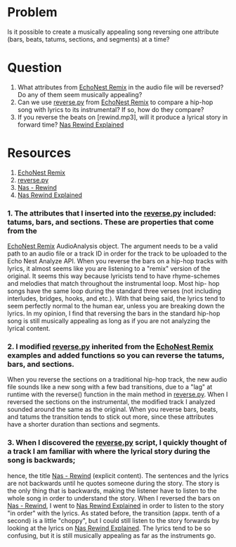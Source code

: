 # Problem
Is it possible to create a musically appealing song reversing one attribute (bars, beats, tatums, sections, and segments) at a time?

# Question
1. What attributes from [EchoNest Remix] in the audio file will be reversed? Do any of them seem musically appealing?
2. Can we use [reverse.py] from [EchoNest Remix] to compare a hip-hop song with lyrics to its instrumental? If so, how do they compare? 
3. If you reverse the beats on [rewind.mp3], will it produce a lyrical story in forward time? [Nas Rewind Explained]

# Resources
1. [EchoNest Remix]
2. [reverse.py]
3. [Nas - Rewind]
4. [Nas Rewind Explained]

### 1. The attributes that I inserted into the [reverse.py] included: tatums, bars, and sections. These are properties that come from the
[EchoNest Remix] AudioAnalysis object. The argument needs to be a valid path to an audio file or a track ID in order for the track to be uploaded
to the Echo Nest Analyze API. When you reverse the bars on a hip-hop tracks with lyrics, it almost seems like you are listening to a "remix" version
of the original. It seems this way because lyricists tend to have rhyme-schemes and melodies that match throughout the instrumental loop. Most hip-
hop songs have the same loop during the standard three verses (not including interludes, bridges, hooks, and etc.). With that being said,
the lyrics tend to seem perfectly normal to the human ear, unless you are breaking down the lyrics. In my opinion, I find that reversing the bars
in the standard hip-hop song is still musically appealing as long as if you are not analyzing the lyrical content.

### 2. I modified [reverse.py] inherited from the [EchoNest Remix] examples and added functions so you can reverse the tatums, bars, and sections. 
When you reverse the sections on a traditional hip-hop track, the new audio file sounds like a new song with a few bad transitions, due to a "lag"
at runtime with the reverse() function in the main method in [reverse.py]. When I reversed the sections on the instrumental, the modified track I 
analyzed sounded around the same as the original. When you reverse bars, beats, and tatums the transition tends to stick out more, since these
attributes have a shorter duration than sections and segments.

### 3. When I discovered the [reverse.py] script, I quickly thought of a track I am familiar with where the lyrical story during the song is backwards;
hence, the title [Nas - Rewind] (explicit content). The sentences and the lyrics are not backwards until he quotes someone during the story. The story 
is the only thing that is backwards, making the listener have to listen to the whole song in order to understand the story. When I reversed the bars on 
[Nas - Rewind], I went to [Nas Rewind Explained] in order to listen to the story "in order" with the lyrics. As stated before, the transition (appx. 
tenth of a second) is a little "choppy", but I could still listen to the story forwards by looking at the lyrics on [Nas Rewind Explained]. The lyrics
tend to be so confusing, but it is still musically appealing as far as the instruments go.


[EchoNest Remix]: http://echonest.github.io/remix/apidocs/
[reverse.py]: https://github.com/echonest/remix/blob/master/examples/reverse/reverse.py
[Nas - Rewind]: https://www.youtube.com/watch?v=J3Sd2gDkSV8
[Nas Rewind Explained]: http://genius.com/Nas-rewind-lyrics